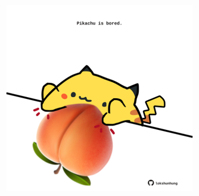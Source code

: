 <!-- built at 22/02/2022, 17:02:31 UTC -->
<p align="center">
  <img width="500" height="500" src="./ReadmeImage.svg">
</p>

